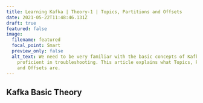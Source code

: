 ```yaml
---
title: Learning Kafka | Theory-1 | Topics, Partitions and Offsets
date: 2021-05-22T11:48:46.131Z
draft: true
featured: false
image:
  filename: featured
  focal_point: Smart
  preview_only: false
  alt_text: We need to be very familiar with the basic concepts of Kafka to be
    proficient in troubleshooting. This article explains what Topics, Partitions
    and Offsets are.
---
```

## Kafka Basic Theory